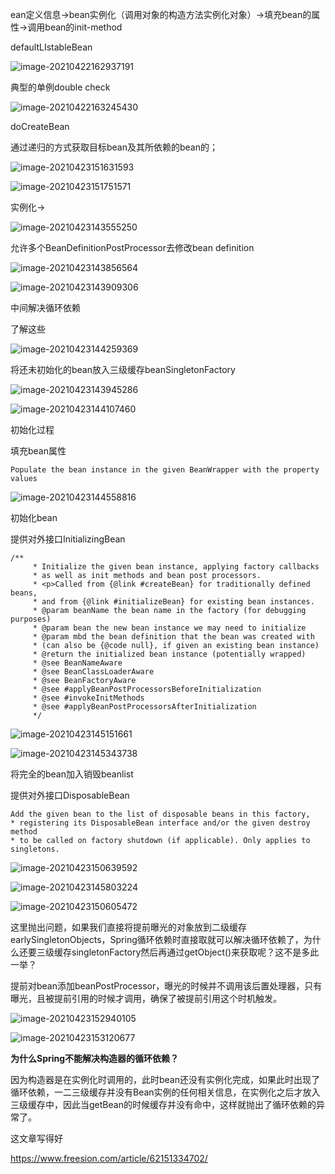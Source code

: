 ean定义信息->bean实例化（调用对象的构造方法实例化对象）->填充bean的属性->调用bean的init-method









defaultLIstableBean

![image-20210422162937191](https://i.loli.net/2021/04/22/u4cgIkzQ72KHqvZ.png)

典型的单例double check

![image-20210422163245430](https://i.loli.net/2021/04/22/HyrIlQ2J8mqkfeN.png)

doCreateBean

通过递归的方式获取目标bean及其所依赖的bean的；

![image-20210423151631593](https://i.loli.net/2021/04/23/M1p8ajIEqfJLZDT.png)

![image-20210423151751571](https://i.loli.net/2021/04/23/kOYoearGsf8wTj7.png)

实例化->

![image-20210423143555250](https://i.loli.net/2021/04/23/zkXpTCU6lcvFA1w.png)

允许多个BeanDefinitionPostProcessor去修改bean definition

![image-20210423143856564](https://i.loli.net/2021/04/23/XVvQ6OPRSDA12Mn.png)

![image-20210423143909306](https://i.loli.net/2021/04/23/mw8PlKLp3d1zyOh.png)

中间解决循环依赖

了解这些

![image-20210423144259369](https://i.loli.net/2021/04/23/2T8K9D7RXjxpuYw.png)

将还未初始化的bean放入三级缓存beanSingletonFactory

![image-20210423143945286](https://i.loli.net/2021/04/23/DkpxyueZ5m34vBI.png)

![image-20210423144107460](https://i.loli.net/2021/04/23/I9Es43QT7uRajNe.png)

初始化过程

填充bean属性

```
Populate the bean instance in the given BeanWrapper with the property values
```

![image-20210423144558816](https://i.loli.net/2021/04/23/ixRBFpt2kId1Hqe.png)

初始化bean

提供对外接口InitializingBean

```
/**
	 * Initialize the given bean instance, applying factory callbacks
	 * as well as init methods and bean post processors.
	 * <p>Called from {@link #createBean} for traditionally defined beans,
	 * and from {@link #initializeBean} for existing bean instances.
	 * @param beanName the bean name in the factory (for debugging purposes)
	 * @param bean the new bean instance we may need to initialize
	 * @param mbd the bean definition that the bean was created with
	 * (can also be {@code null}, if given an existing bean instance)
	 * @return the initialized bean instance (potentially wrapped)
	 * @see BeanNameAware
	 * @see BeanClassLoaderAware
	 * @see BeanFactoryAware
	 * @see #applyBeanPostProcessorsBeforeInitialization
	 * @see #invokeInitMethods
	 * @see #applyBeanPostProcessorsAfterInitialization
	 */
```

![image-20210423145151661](https://i.loli.net/2021/04/23/pwm1iOx75lGoVtF.png)

![image-20210423145343738](https://i.loli.net/2021/04/23/WOHVhCD9I1wjXAS.png)

将完全的bean加入销毁beanlist

提供对外接口DisposableBean

```
Add the given bean to the list of disposable beans in this factory,
* registering its DisposableBean interface and/or the given destroy method
* to be called on factory shutdown (if applicable). Only applies to singletons.
```

![image-20210423150639592](https://i.loli.net/2021/04/23/AwqTSOthmscQDoK.png)

![image-20210423145803224](https://i.loli.net/2021/04/23/9e6qmTIZpKVSgbs.png)

![image-20210423150605472](https://i.loli.net/2021/04/23/woj4zbJmUC8SWGx.png)



这里抛出问题，如果我们直接将提前曝光的对象放到二级缓存earlySingletonObjects，Spring循环依赖时直接取就可以解决循环依赖了，为什么还要三级缓存singletonFactory然后再通过getObject()来获取呢？这不是多此一举？

提前对bean添加beanPostProcessor，曝光的时候并不调用该后置处理器，只有曝光，且被提前引用的时候才调用，确保了被提前引用这个时机触发。

![image-20210423152940105](https://i.loli.net/2021/04/23/AImbTHD36xSjZsn.png)

![image-20210423153120677](https://i.loli.net/2021/04/23/63ZziPolGwBnspm.png)



**为什么Spring不能解决构造器的循环依赖？**

​     因为构造器是在实例化时调用的，此时bean还没有实例化完成，如果此时出现了循环依赖，一二三级缓存并没有Bean实例的任何相关信息，在实例化之后才放入三级缓存中，因此当getBean的时候缓存并没有命中，这样就抛出了循环依赖的异常了。

这文章写得好

https://www.freesion.com/article/62151334702/